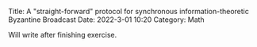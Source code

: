 Title: A "straight-forward" protocol for synchronous information-theoretic Byzantine Broadcast
Date: 2022-3-01 10:20
Category: Math

Will write after finishing exercise.